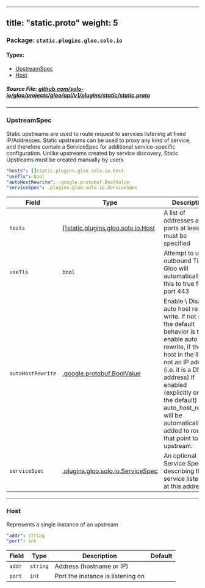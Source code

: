 
---
title: "static.proto"
weight: 5
---

<!-- Code generated by solo-kit. DO NOT EDIT. -->


### Package: `static.plugins.gloo.solo.io` 
#### Types:


- [UpstreamSpec](#upstreamspec)
- [Host](#host)
  



##### Source File: [github.com/solo-io/gloo/projects/gloo/api/v1/plugins/static/static.proto](https://github.com/solo-io/gloo/blob/master/projects/gloo/api/v1/plugins/static/static.proto)





---
### UpstreamSpec

 
Static upstreams are used to route request to services listening at fixed IP/Addresses.
Static upstreams can be used to proxy any kind of service, and therefore contain a ServiceSpec
for additional service-specific configuration.
Unlike upstreams created by service discovery, Static Upstreams must be created manually by users

```yaml
"hosts": []static.plugins.gloo.solo.io.Host
"useTls": bool
"autoHostRewrite": .google.protobuf.BoolValue
"serviceSpec": .plugins.gloo.solo.io.ServiceSpec

```

| Field | Type | Description | Default |
| ----- | ---- | ----------- |----------- | 
| `hosts` | [[]static.plugins.gloo.solo.io.Host](../static.proto.sk#host) | A list of addresses and ports at least one must be specified |  |
| `useTls` | `bool` | Attempt to use outbound TLS Gloo will automatically set this to true for port 443 |  |
| `autoHostRewrite` | [.google.protobuf.BoolValue](https://developers.google.com/protocol-buffers/docs/reference/csharp/class/google/protobuf/well-known-types/bool-value) | Enable \ Disable auto host re-write. If not set, the default behavior is to enable auto host rewrite, if the first host in the list is not an IP address (i.e. it is a DNS address) If enabled (explicitly or by the default) auto_host_rewrite will be automatically added to routes that point to this upstream. |  |
| `serviceSpec` | [.plugins.gloo.solo.io.ServiceSpec](../../service_spec.proto.sk#servicespec) | An optional Service Spec describing the service listening at this address |  |




---
### Host

 
Represents a single instance of an upstream

```yaml
"addr": string
"port": int

```

| Field | Type | Description | Default |
| ----- | ---- | ----------- |----------- | 
| `addr` | `string` | Address (hostname or IP) |  |
| `port` | `int` | Port the instance is listening on |  |





<!-- Start of HubSpot Embed Code -->
<script type="text/javascript" id="hs-script-loader" async defer src="//js.hs-scripts.com/5130874.js"></script>
<!-- End of HubSpot Embed Code -->

